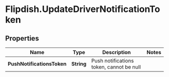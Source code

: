 # Flipdish.UpdateDriverNotificationToken

## Properties

Name | Type | Description | Notes
------------ | ------------- | ------------- | -------------
**PushNotificationsToken** | **String** | Push notifications token, cannot be null | 


